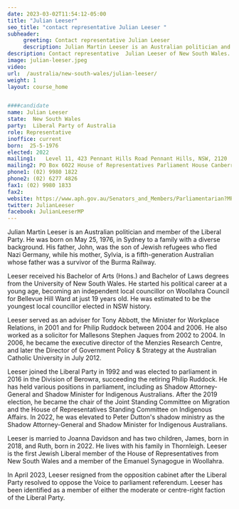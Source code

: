 ```yaml
---
date: 2023-03-02T11:54:12-05:00
title: "Julian Leeser"
seo_title: "contact representative Julian Leeser "
subheader:
     greeting: Contact representative Julian Leeser
     description: Julian Martin Leeser is an Australian politician and member of the Liberal Party.
description: Contact representative  Julian Leeser of New South Wales. Contact information for  Julian Leeser includes email address, phone number, and mailing address.
image: julian-leeser.jpeg
video:
url:  /australia/new-south-wales/julian-leeser/
weight: 1
layout: course_home


####candidate
name: Julian Leeser
state:	New South Wales
party:	Liberal Party of Australia
role: Representative
inoffice: current
born:  25-5-1976
elected: 2022
mailing1:	Level 11, 423 Pennant Hills Road Pennant Hills, NSW, 2120
mailing2: PO Box 6022 House of Representatives Parliament House Canberra ACT 2600
phone1: (02) 9980 1822
phone2: (02) 6277 4826
fax1: (02) 9980 1833
fax2:
website: https://www.aph.gov.au/Senators_and_Members/Parliamentarian?MPID=109556
twitter: JulianLeeser
facebook: JulianLeeserMP
---
```

Julian Martin Leeser is an Australian politician and member of the Liberal Party. He was born on May 25, 1976, in Sydney to a family with a diverse background. His father, John, was the son of Jewish refugees who fled Nazi Germany, while his mother, Sylvia, is a fifth-generation Australian whose father was a survivor of the Burma Railway.

Leeser received his Bachelor of Arts (Hons.) and Bachelor of Laws degrees from the University of New South Wales. He started his political career at a young age, becoming an independent local councillor on Woollahra Council for Bellevue Hill Ward at just 19 years old. He was estimated to be the youngest local councillor elected in NSW history.

Leeser served as an adviser for Tony Abbott, the Minister for Workplace Relations, in 2001 and for Philip Ruddock between 2004 and 2006. He also worked as a solicitor for Mallesons Stephen Jaques from 2002 to 2004. In 2006, he became the executive director of the Menzies Research Centre, and later the Director of Government Policy & Strategy at the Australian Catholic University in July 2012.

Leeser joined the Liberal Party in 1992 and was elected to parliament in 2016 in the Division of Berowra, succeeding the retiring Philip Ruddock. He has held various positions in parliament, including as Shadow Attorney-General and Shadow Minister for Indigenous Australians. After the 2019 election, he became the chair of the Joint Standing Committee on Migration and the House of Representatives Standing Committee on Indigenous Affairs. In 2022, he was elevated to Peter Dutton's shadow ministry as the Shadow Attorney-General and Shadow Minister for Indigenous Australians.

Leeser is married to Joanna Davidson and has two children, James, born in 2018, and Ruth, born in 2022. He lives with his family in Thornleigh. Leeser is the first Jewish Liberal member of the House of Representatives from New South Wales and a member of the Emanuel Synagogue in Woollahra.

In April 2023, Leeser resigned from the opposition cabinet after the Liberal Party resolved to oppose the Voice to parliament referendum. Leeser has been identified as a member of either the moderate or centre-right faction of the Liberal Party.